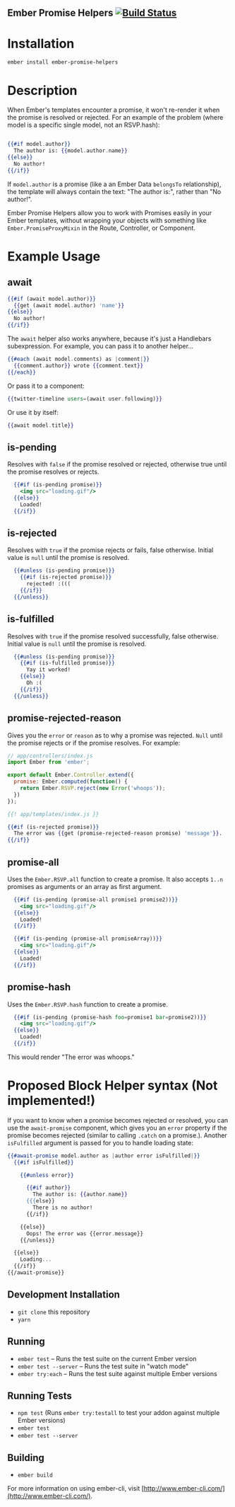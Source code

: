 Ember Promise Helpers [![Build Status](https://travis-ci.org/fivetanley/ember-promise-helpers.svg?branch=master)](https://travis-ci.org/fivetanley/ember-promise-helpers)
------

# Installation

`ember install ember-promise-helpers`

# Description

When Ember's templates encounter a promise, it won't re-render it when
the promise is resolved or rejected. For an example of the problem (where model is a specific single model, not an RSVP.hash):


```handlebars

{{#if model.author}}
  The author is: {{model.author.name}}
{{else}}
  No author!
{{/if}}
```

If `model.author` is a promise (like a an Ember Data `belongsTo`
relationship), the template will always contain the text: "The author
is:", rather than "No author!".

Ember Promise Helpers allow you to work with Promises easily in your
Ember templates, without wrapping your objects with something like
`Ember.PromiseProxyMixin` in the Route, Controller, or Component.

# Example Usage

## await

```handlebars
{{#if (await model.author)}}
  {{get (await model.author) 'name'}}
{{else}}
  No author!
{{/if}}
```

The `await` helper also works anywhere, because it's just a Handlebars
subexpression. For example, you can pass it to another helper...

```handlebars
{{#each (await model.comments) as |comment|}}
  {{comment.author}} wrote {{comment.text}}
{{/each}}
```

Or pass it to a component:

```handlebars
{{twitter-timeline users=(await user.following)}}
```

Or use it by itself:

```handlebars
{{await model.title}}
```

## is-pending

Resolves with `false` if the promise resolved or rejected, otherwise
true until the promise resolves or rejects.

```handlebars
  {{#if (is-pending promise)}}
    <img src="loading.gif"/>
  {{else}}
    Loaded!
  {{/if}}
```

## is-rejected

Resolves with `true` if the promise rejects or fails, false
otherwise. Initial value is `null` until the promise is resolved.

```handlebars
  {{#unless (is-pending promise)}}
    {{#if (is-rejected promise)}}
      rejected! :(((
    {{/if}}
  {{/unless}}
```

## is-fulfilled

Resolves with `true` if the promise resolved successfully, false
otherwise. Initial value is `null` until the promise is resolved.

```handlebars
  {{#unless (is-pending promise)}}
    {{#if (is-fulfilled promise)}}
      Yay it worked!
    {{else}}
      Oh :(
    {{/if}}
  {{/unless}}
```

## promise-rejected-reason

Gives you the `error` or `reason` as to why a promise was rejected. `Null`
until the promise rejects or if the promise resolves. For example:

```javascript
// app/controllers/index.js
import Ember from 'ember';

export default Ember.Controller.extend({
  promise: Ember.computed(function() {
    return Ember.RSVP.reject(new Error('whoops'));
  })
});
```

```handlebars
{{! app/templates/index.js }}

{{#if (is-rejected promise)}}
  The error was {{get (promise-rejected-reason promise) 'message'}}.
{{/if}}
```

## promise-all

Uses the `Ember.RSVP.all` function to create a promise.
It also accepts `1..n` promises as arguments or an array as first argument.


```handlebars
  {{#if (is-pending (promise-all promise1 promise2))}}
    <img src="loading.gif"/>
  {{else}}
    Loaded!
  {{/if}}
```


```handlebars
  {{#if (is-pending (promise-all promiseArray))}}
    <img src="loading.gif"/>
  {{else}}
    Loaded!
  {{/if}}
```

## promise-hash

Uses the `Ember.RSVP.hash` function to create a promise.


```handlebars
  {{#if (is-pending (promise-hash foo=promise1 bar=promise2))}}
    <img src="loading.gif"/>
  {{else}}
    Loaded!
  {{/if}}
```

This would render "The error was whoops."

# Proposed Block Helper syntax (Not implemented!)

If you want to know when a promise becomes rejected or resolved, you can
use the `await-promise` component, which gives you an `error` property
if the promise becomes rejected (similar to calling `.catch` on a
promise.). Another `isFulfilled` argument is passed for you to handle
loading state:

```handlebars
{{#await-promise model.author as |author error isFulfilled|}}
  {{#if isFulfilled}}

    {{#unless error}}

      {{#if author}}
        The author is: {{author.name}}
      {{{else}}
        There is no author!
      {{/if}}

    {{else}}
      Oops! The error was {{error.message}}
    {{/unless}}

  {{else}}
    Loading...
  {{/if}}
{{/await-promise}}
```

## Development Installation

* `git clone` this repository
* `yarn`

## Running

* `ember test` – Runs the test suite on the current Ember version
* `ember test --server` – Runs the test suite in "watch mode"
* `ember try:each` – Runs the test suite against multiple Ember versions

## Running Tests

* `npm test` (Runs `ember try:testall` to test your addon against multiple Ember versions)
* `ember test`
* `ember test --server`

## Building

* `ember build`

For more information on using ember-cli, visit [http://www.ember-cli.com/](http://www.ember-cli.com/).
